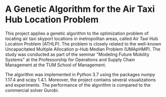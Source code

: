 # A Genetic Algorithm for the Air Taxi Hub Location Problem

This project applies a genetic algorithm to the optimization problem of locating air taxi skyport locations in metropolitan areas, called Air Taxi Hub Location Problem (ATHLP). The problem is closely related to the well-known Uncapacitated Multiple Allocation p-Hub Median Problem (UMApHMP). The study was conducted as part of the seminar "Modeling Future Mobility Systems" at the Professorship for Operations and Supply Chain Management at the TUM School of Management.

The algorithm was implemented in Python 3.7 using the packages numpy 1.17.4 and scipy 1.4.1. Moreover, the project contains several visualizations and experiments. The performance of the algorithm is compared to the commercial solver Gurobi.
